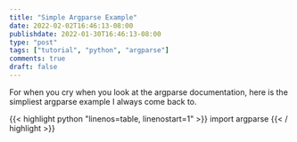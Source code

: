 ```yaml
---
title: "Simple Argparse Example"
date: 2022-02-02T16:46:13-08:00
publishdate: 2022-01-30T16:46:13-08:00
type: "post"
tags: ["tutorial", "python", "argparse"]
comments: true
draft: false
---
```


For when you cry when you look at the argparse documentation, here is the simpliest argparse example I always come back to.

{{< highlight python "linenos=table, linenostart=1" >}}
import argparse
{{< / highlight >}}
